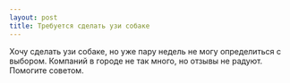 ```yaml
---
layout: post 
title: Требуется сделать узи собаке 
--- 
```

Хочу сделать узи собаке, но уже пару недель не могу определиться с выбором. Компаний в городе не так много, но отзывы не радуют. Помогите советом.